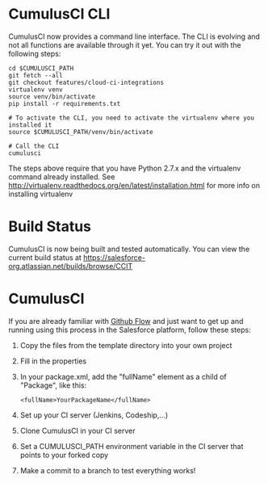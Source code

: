 # CumulusCI CLI

CumulusCI now provides a command line interface.  The CLI is evolving and not all functions are available through it yet.  You can try it out with the following steps:

    cd $CUMULUSCI_PATH
    git fetch --all
    git checkout features/cloud-ci-integrations
    virtualenv venv
    source venv/bin/activate
    pip install -r requirements.txt

    # To activate the CLI, you need to activate the virtualenv where you installed it
    source $CUMULUSCI_PATH/venv/bin/activate

    # Call the CLI
    cumulusci

The steps above require that you have Python 2.7.x and the virtualenv command already installed.  See http://virtualenv.readthedocs.org/en/latest/installation.html for more info on installing virtualenv

# Build Status

CumulusCI is now being built and tested automatically.  You can view the current build status at https://salesforce-org.atlassian.net/builds/browse/CCIT

# CumulusCI

If you are already familiar with [Github Flow](http://scottchacon.com/2011/08/31/github-flow.html) and just want to get up and running using this process in the Salesforce platform, follow these steps:

1. Copy the files from the template directory into your own project
2. Fill in the properties
3. In your package.xml, add the "fullName" element as a child of "Package", like this:

    ```   
    <fullName>YourPackageName</fullName>
    ```

4. Set up your CI server (Jenkins, Codeship,…)
5. Clone CumulusCI in your CI server
6. Set a CUMULUSCI_PATH environment variable in the CI server that points to your forked copy
7. Make a commit to a branch to test everything works!
